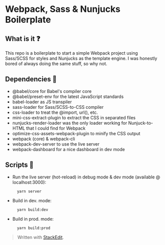 
# Webpack, Sass & Nunjucks Boilerplate

## What is it ❓

This repo is a boilerplate to start a simple Webpack project using Sass/SCSS for styles and Nunjucks as the template engine. I was honestly bored of always doing the same stuff, so why not.

## Dependencies 🍔

- @babel/core for Babel's compiler core
- @babel/preset-env for the latest JavaScript standards
- babel-loader as JS transpiler
- sass-loader for Sass/SCSS-to-CSS compiler
- css-loader to treat the @import, url(), etc.
- mini-css-extract-plugin to extract the CSS in separated files
- nunjucks-render-loader was the only loader working for Nunjuck-to-HTML that I could find for Webpack
- optimize-css-assets-webpack-plugin to minify the CSS output
- webpack (core) & webpack-cli
- webpack-dev-server to use the live server
- webpack-dashboard for a nice dashboard in dev mode

## Scripts 📜

- Run the live server (hot-reload) in debug mode & dev mode (available @ localhost:3000):

		yarn server

- Build in dev. mode:

		yarn build:dev

- Build in prod. mode:

		yarn build:prod

> Written with [StackEdit](https://stackedit.io/).
